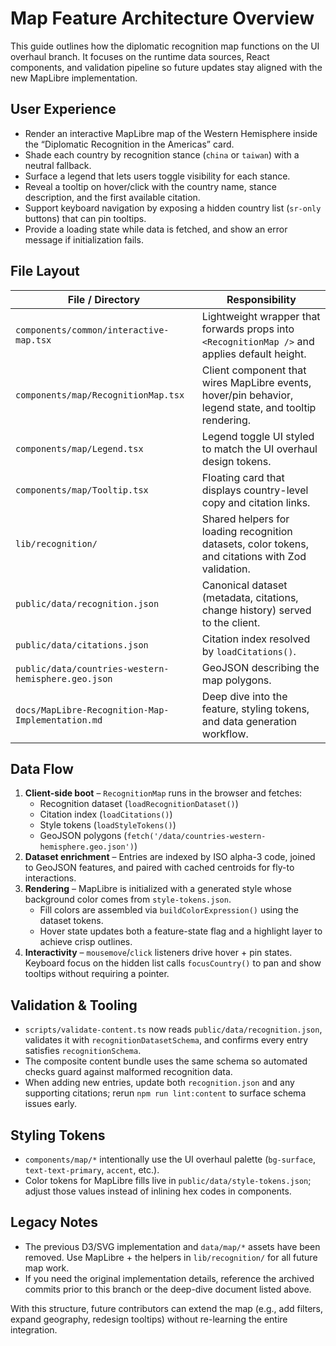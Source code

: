 # Map Feature Architecture Overview

This guide outlines how the diplomatic recognition map functions on the UI overhaul branch. It focuses on the runtime data sources, React components, and validation pipeline so future updates stay aligned with the new MapLibre implementation.

## User Experience

- Render an interactive MapLibre map of the Western Hemisphere inside the “Diplomatic Recognition in the Americas” card.
- Shade each country by recognition stance (`china` or `taiwan`) with a neutral fallback.
- Surface a legend that lets users toggle visibility for each stance.
- Reveal a tooltip on hover/click with the country name, stance description, and the first available citation.
- Support keyboard navigation by exposing a hidden country list (`sr-only` buttons) that can pin tooltips.
- Provide a loading state while data is fetched, and show an error message if initialization fails.

## File Layout

| File / Directory                                    | Responsibility                                                                                        |
| --------------------------------------------------- | ----------------------------------------------------------------------------------------------------- |
| `components/common/interactive-map.tsx`             | Lightweight wrapper that forwards props into `<RecognitionMap />` and applies default height.         |
| `components/map/RecognitionMap.tsx`                 | Client component that wires MapLibre events, hover/pin behavior, legend state, and tooltip rendering. |
| `components/map/Legend.tsx`                         | Legend toggle UI styled to match the UI overhaul design tokens.                                       |
| `components/map/Tooltip.tsx`                        | Floating card that displays country-level copy and citation links.                                    |
| `lib/recognition/`                                  | Shared helpers for loading recognition datasets, color tokens, and citations with Zod validation.     |
| `public/data/recognition.json`                      | Canonical dataset (metadata, citations, change history) served to the client.                         |
| `public/data/citations.json`                        | Citation index resolved by `loadCitations()`.                                                         |
| `public/data/countries-western-hemisphere.geo.json` | GeoJSON describing the map polygons.                                                                  |
| `docs/MapLibre-Recognition-Map-Implementation.md`   | Deep dive into the feature, styling tokens, and data generation workflow.                             |

## Data Flow

1. **Client-side boot** – `RecognitionMap` runs in the browser and fetches:
   - Recognition dataset (`loadRecognitionDataset()`)
   - Citation index (`loadCitations()`)
   - Style tokens (`loadStyleTokens()`)
   - GeoJSON polygons (`fetch('/data/countries-western-hemisphere.geo.json')`)
2. **Dataset enrichment** – Entries are indexed by ISO alpha-3 code, joined to GeoJSON features, and paired with cached centroids for fly-to interactions.
3. **Rendering** – MapLibre is initialized with a generated style whose background color comes from `style-tokens.json`.
   - Fill colors are assembled via `buildColorExpression()` using the dataset tokens.
   - Hover state updates both a feature-state flag and a highlight layer to achieve crisp outlines.
4. **Interactivity** – `mousemove`/`click` listeners drive hover + pin states. Keyboard focus on the hidden list calls `focusCountry()` to pan and show tooltips without requiring a pointer.

## Validation & Tooling

- `scripts/validate-content.ts` now reads `public/data/recognition.json`, validates it with `recognitionDatasetSchema`, and confirms every entry satisfies `recognitionSchema`.
- The composite content bundle uses the same schema so automated checks guard against malformed recognition data.
- When adding new entries, update both `recognition.json` and any supporting citations; rerun `npm run lint:content` to surface schema issues early.

## Styling Tokens

- `components/map/*` intentionally use the UI overhaul palette (`bg-surface`, `text-text-primary`, `accent`, etc.).
- Color tokens for MapLibre fills live in `public/data/style-tokens.json`; adjust those values instead of inlining hex codes in components.

## Legacy Notes

- The previous D3/SVG implementation and `data/map/*` assets have been removed. Use MapLibre + the helpers in `lib/recognition/` for all future map work.
- If you need the original implementation details, reference the archived commits prior to this branch or the deep-dive document listed above.

With this structure, future contributors can extend the map (e.g., add filters, expand geography, redesign tooltips) without re-learning the entire integration.
